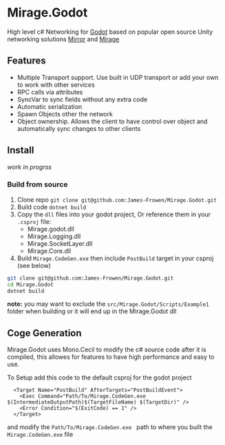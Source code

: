 # Mirage.Godot

High level c# Networking for [Godot](https://godotengine.org/) based on popular open source Unity networking solutions [Mirror](https://github.com/MirrorNetworking/Mirror) and [Mirage](https://github.com/MirageNet/Mirage)

## Features

- Multiple Transport support. Use built in UDP transport or add your own to work with other services
- RPC calls via attributes
- SyncVar to sync fields without any extra code
- Automatic serialization
- Spawn Objects other the network
- Object ownership. Allows the client to have control over object and automatically sync changes to other clients

## Install 

*work in progrss*

### Build from source

1) Clone repo `git clone git@github.com:James-Frowen/Mirage.Godot.git`
2) Build code `dotnet build`
3) Copy the `dll` files into your godot project, Or reference them in your `.csproj` file:
    - Mirage.godot.dll
    - Mirage.Logging.dll
    - Mirage.SocketLayer.dll
    - Mirage.Core.dll
5) Build `Mirage.CodeGen.exe` then include `PostBuild` target in your csproj (see below)

```sh
git clone git@github.com:James-Frowen/Mirage.Godot.git
cd Mirage.Godot
dotnet build
```

**note:** you may want to exclude the `src/Mirage.Godot/Scripts/Example1` folder when building or it will end up in the Mirage.Godot dll

## Coge Generation

Mirage.Godot uses Mono.Cecil to modify the c# source code after it is compiled, this allowes for features to have high performance and easy to use.

To Setup add this code to the default csproj for the godot project
```csproj
  <Target Name="PostBuild" AfterTargets="PostBuildEvent">
    <Exec Command="Path/To/Mirage.CodeGen.exe $(IntermediateOutputPath)$(TargetFileName) $(TargetDir)" />
    <Error Condition="$(ExitCode) == 1" />
  </Target>
```
and modify the `Path/To/Mirage.CodeGen.exe ` path to where you built the `Mirage.CodeGen.exe` file
